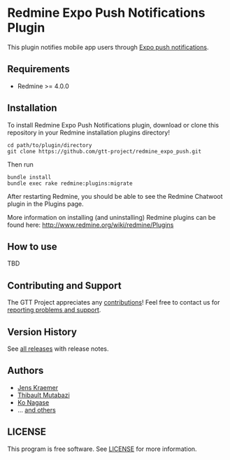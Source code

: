 # Redmine Expo Push Notifications Plugin

This plugin notifies mobile app users through [Expo push notifications](https://docs.expo.dev/push-notifications/overview/).

## Requirements

 - Redmine >= 4.0.0

## Installation

To install Redmine Expo Push Notifications plugin, download or clone this repository in your Redmine installation plugins directory!

```
cd path/to/plugin/directory
git clone https://github.com/gtt-project/redmine_expo_push.git
```

Then run

```
bundle install
bundle exec rake redmine:plugins:migrate
```

After restarting Redmine, you should be able to see the Redmine Chatwoot plugin in the Plugins page.

More information on installing (and uninstalling) Redmine plugins can be found here: http://www.redmine.org/wiki/redmine/Plugins

## How to use

TBD

## Contributing and Support

The GTT Project appreciates any [contributions](https://github.com/gtt-project/.github/blob/main/CONTRIBUTING.md)! Feel free to contact us for [reporting problems and support](https://github.com/gtt-project/.github/blob/main/CONTRIBUTING.md).

## Version History

See [all releases](https://github.com/gtt-project/redmine_expo_push/releases) with release notes.

## Authors

- [Jens Kraemer](https://github.com/jkraemer)
- [Thibault Mutabazi](https://github.com/eyewritecode)
- [Ko Nagase](https://github.com/sanak)
- ... [and others](https://github.com/gtt-project/redmine_expo_push/graphs/contributors)

## LICENSE

This program is free software. See [LICENSE](LICENSE) for more information.

